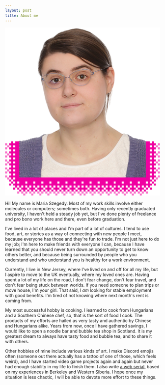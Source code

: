 ```yaml
---
layout: post
title: About me
---
```


<picture id="portrait-container">
  <source
    srcset="
      assets/images/portrait-128px.webp 128w,
      assets/images/portrait-256px.webp 256w,
      assets/images/portrait-512px.webp 512w,
      assets/images/portrait.webp"
    sizes="40vw" />
  <img
    id="portrait"
    src="assets/images/portrait.jpg"
    alt="My portrait photo." />
</picture>

Hi! My name is Maria Szegedy. Most of my work skills involve either molecules or
computers; sometimes both. Having only recently graduated university, I haven't
held a steady job yet, but I've done plenty of freelance and pro bono work here
and there, even before graduation.

I've lived in a lot of places and I'm part of a lot of cultures. I tend to use
food, art, or stories as a way of connecting with new people I meet, because
everyone has those and they're fun to trade. I'm not just here to do my job; I'm
here to make friends with everyone I can, because I have learned that you should
never turn down an opportunity to get to know others better, and because being
surrounded by people who you understand and who understand you is healthy for a
work environment.

Currently, I live in New Jersey, where I've lived on and off for all my life,
but I aspire to move to the UK eventually, where my loved ones are. Having spent
a lot of my life on the road, I don't fear change, don't fear travel, and don't
fear being stuck between worlds. If you need someone to plan trips or move
house, I'm your girl. That said, I _am_ looking for stable employment with good
benefits. I'm tired of not knowing where next month's rent is coming from.

My most successful hobby is cooking. I learned to cook from Hungarians and a
Southern Chinese chef, so, that is the sort of food I cook. The products of my
efforts are hailed as very tasty and authentic by Chinese and Hungarians alike.
Years from now, once I have gathered savings, I would like to open a noodle bar
and bubble tea shop in Scotland. It is my greatest dream to always have tasty
food and bubble tea, and to share it with others.

Other hobbies of mine include various kinds of art. I make Discord emojis often
(someone out there actually has a tattoo of one of those, which feels weird),
and I have started video game projects again and again but never had enough
stability in my life to finish them. I also write [a web
serial,](https://mszegedy.github.io/plea) based on my experiences in Berkeley
and Western Siberia. I hope once my situation is less chaotic, I will be able to
devote more effort to these things.
